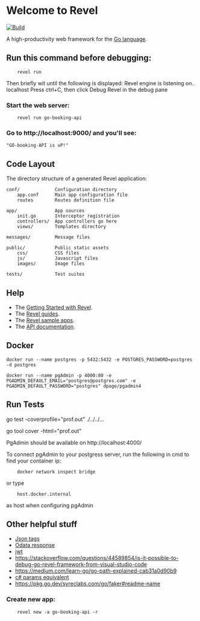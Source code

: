# Welcome to Revel
[![Build](https://github.com/LightBlueHue/go-booking-api/actions/workflows/go.yml/badge.svg?branch=main)](https://github.com/LightBlueHue/go-booking-api/actions/workflows/go.yml)

A high-productivity web framework for the [Go language](http://www.golang.org/).

## Run this command before debugging:

        revel run

Then briefly wit until the following is displayed: Revel engine is listening on.. localhost
Press ctrl+C, then click Debug Revel in the debug pane

### Start the web server:

        revel run go-booking-api

### Go to http://localhost:9000/ and you'll see:

    "GO-booking-API is uP!"

## Code Layout

The directory structure of a generated Revel application:

    conf/             Configuration directory
        app.conf      Main app configuration file
        routes        Routes definition file

    app/              App sources
        init.go       Interceptor registration
        controllers/  App controllers go here
        views/        Templates directory

    messages/         Message files

    public/           Public static assets
        css/          CSS files
        js/           Javascript files
        images/       Image files

    tests/            Test suites


## Help

* The [Getting Started with Revel](http://revel.github.io/tutorial/gettingstarted.html).
* The [Revel guides](http://revel.github.io/manual/index.html).
* The [Revel sample apps](http://revel.github.io/examples/index.html).
* The [API documentation](https://godoc.org/github.com/revel/revel).


## Docker
`docker run --name postgres -p 5432:5432 -e POSTGRES_PASSWORD=postgres -d postgres`

`docker run --name pgAdmin -p 4000:80 -e PGADMIN_DEFAULT_EMAIL="postgres@postgres.com" -e PGADMIN_DEFAULT_PASSWORD="postgres" dpage/pgadmin4`

## Run Tests
go test -coverprofile="prof.out" ./../../...

go tool cover -html="prof.out"


PgAdmin should be available on http://localhost:4000/

To connect pgAdmin to your postgress server, run the following in cmd to find your container ip:

        docker network inspect bridge

or type

        host.docker.internal
        
as host when configuring pgAdmin

 ## Other helpful stuff
 
* [Json tags](https://drstearns.github.io/tutorials/gojson/)
* [Odata response](https://docs.oasis-open.org/odata/odata-json-format/v4.0/errata02/os/odata-json-format-v4.0-errata02-os-complete.html#_Toc403940655)
* [jwt](https://medium.com/wesionary-team/jwt-authentication-in-golang-with-gin-63dbc0816d55)
* https://stackoverflow.com/questions/44589854/is-it-possible-to-debug-go-revel-framework-from-visual-studio-code
* https://medium.com/learn-go/go-path-explained-cab31a0d90b9
* [c# params equivalent](https://go.dev/ref/spec#Passing_arguments_to_..._parameters)
* https://pkg.go.dev/syreclabs.com/go/faker#readme-name


### Create new app:
        revel new -a go-booking-api -r